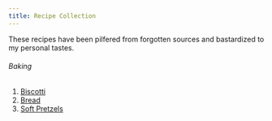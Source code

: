 ```yaml
---
title: Recipe Collection
---
```


These recipes have been pilfered from forgotten sources and bastardized to my personal tastes.

###### Baking
1. [Biscotti](/recipes/biscotti.html)
2. [Bread](/recipes/bread.html)
3. [Soft Pretzels](/recipes/soft-pretzels.html)